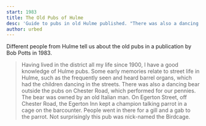 ```yaml
---
start: 1983
title: The Old Pubs of Hulme
desc: 'Guide to pubs in old Hulme published. "There was also a dancing bear outside the pubs on Chester Road, which per­formed for our pennies"'
author: urbed
---
```


Different people from Hulme tell us about the old pubs in a publication by Bob Potts in 1983.

> Having lived in the district all my life since 1900, l have a good knowledge of Hulme pubs. Some early memories rel­ate to street life in Hulme, such as the frequently seen and heard barrel organs, which had the children dancing in the streets. There was also a dancing bear outside the pubs on Chester Road, which per­formed for our pennies. The bear was owned by an old Italian man. On Egerton Street, off Chester Road, the Egerton Inn kept a champion talking parrot in a cage on the bar­counter. People went in there for a gill and a gab to the parrot. Not surprisingly this pub was nick-named the Birdcage.
